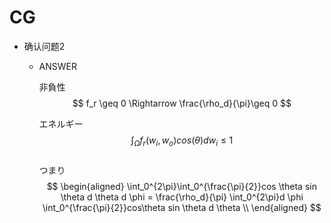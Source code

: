 # CG

- 确认问题2  

  - ANSWER  

       非負性 
     $$ f_r \geq 0 \Rightarrow \frac{\rho_d}{\pi}\geq 0 $$  

    エネルギー
    $$
    \int_\Omega f_r(w_i,w_o) cos (\theta) d w_i\leq 1 
    $$  
    つまり
    $$
    \begin{aligned}
    \int_0^{2\pi}\int_0^{\frac{\pi}{2}}cos \theta sin \theta d \theta d \phi = \frac{\rho_d}{\pi} \int_0^{2\pi}d \phi \int_0^{\frac{\pi}{2}}cos\theta sin \theta d \theta \\
     \end{aligned}
    $$
